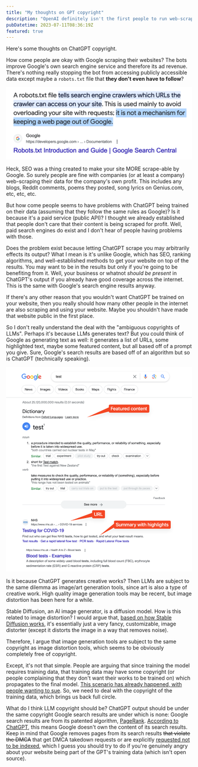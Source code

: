 ```yaml
---
title: "My thoughts on GPT copyright"
description: "OpenAI definitely isn't the first people to run web-scrapers"
pubDatetime: 2023-07-11T08:36:19Z
featured: true
---
```


Here's some thoughts on ChatGPT copyright.

How come people are okay with Google scraping their websites? The bots improve Google's own search engine service and therefore its ad revenue. There's nothing really stopping the bot from accessing publicly accessible data except maybe a `robots.txt` file that **they don't even have to follow**?

![Google doesn't follow robots.txt](https://raw.githubusercontent.com/ThatXliner/blog/main/assets/images/robots-txt.png)

Heck, SEO was a thing created to make your site MORE scrape-able by Google. So surely people are fine with companies (or at least a company) web-scraping their data for the company's own profit. This includes any blogs, Reddit comments, poems they posted, song lyrics on Genius.com, etc, etc, etc.

But how come people seems to have problems with ChatGPT being trained on their data (assuming that they follow the same rules as Google)? Is it because it's a paid service (public API)? I thought we already established that people don't care that their content is being scraped for profit. Well, paid search engines do exist and I don't hear of people having problems with those.

Does the problem exist because letting ChatGPT scrape you may arbitrarily effects its output? What I mean is it's unlike Google, which has SEO, ranking algorithms, and well-established methods to get your website on top of the results. You may want to be in the results but only if you're going to be benefiting from it. Well, your business or whatnot _should be present_ in ChatGPT's output if you already have good coverage across the internet. This is the same with Google's search engine results anyway.

If there's any other reason that you wouldn't want ChatGPT be trained on your website, then you really should how many other people in the internet are also scraping and using your website. Maybe you shouldn't have made that website public in the first place.

So I don't really understand the deal with the "ambiguous copyrights of LLMs". Perhaps it's because LLMs generates text? But you could think of Google as generating text as well: it generates a list of URLs, some highlighted text, maybe some featured content, but all based off of a prompt you give. Sure, Google's search results are based off of an algorithm but so is ChatGPT (technically speaking).

![Example Google search result](https://raw.githubusercontent.com/ThatXliner/blog/main/assets/images/test-google-result.png)

Is it because ChatGPT generates creative works? Then LLMs are subject to the same dilemma as image/art generation tools, since art is also a type of creative work. High quality image generation tools may be recent, but image distortion has been here for a while.

Stable Diffusion, an AI image generator, is a diffusion model. How is this related to image distortion? I would argue that, [based on how Stable Diffusion works](https://stable-diffusion-art.com/how-stable-diffusion-work/), it's essentially just a very fancy, customizable, image distorter (except it distorts the image in a way that removes noise).

Therefore, I argue that image generation tools are subject to the same copyright as image distortion tools, which seems to be obviously completely free of copyright.

Except, it's not that simple. People are arguing that since training the model requires training data, that training data may have some copyright (or people complaining that they don't want their works to be trained on) which propagates to the final model. [This scenario has already happened, with people wanting to sue](https://www.theverge.com/2023/1/17/23558516/ai-art-copyright-stable-diffusion-getty-images-lawsuit). So, we need to deal with the copyright of the training data, which brings us back full circle.

What do I think LLM copyright should be? ChatGPT output should be under the same copyright Google search results are under which is none: Google search results are from its patented algorithm, [PageRank](https://en.wikipedia.org/wiki/PageRank). [According to ChatGPT](https://chat.openai.com/share/1bd141a7-0051-434d-b48e-10715e306632), this means Google doesn't own the content of its search results. Keep in mind that Google removes pages from its search results ~~that violate the DMCA~~ that get DMCA takedown requests or are explicitly [requested not to be indexed](https://developers.google.com/search/docs/crawling-indexing/block-indexing#:~:text=noindex%20is%20a%20rule%20set,noindex%20rule%2C%20such%20as%20Google.), which I guess you should try to do if you're genuinely angry about your website being part of the GPT's training data (which isn't open source).
